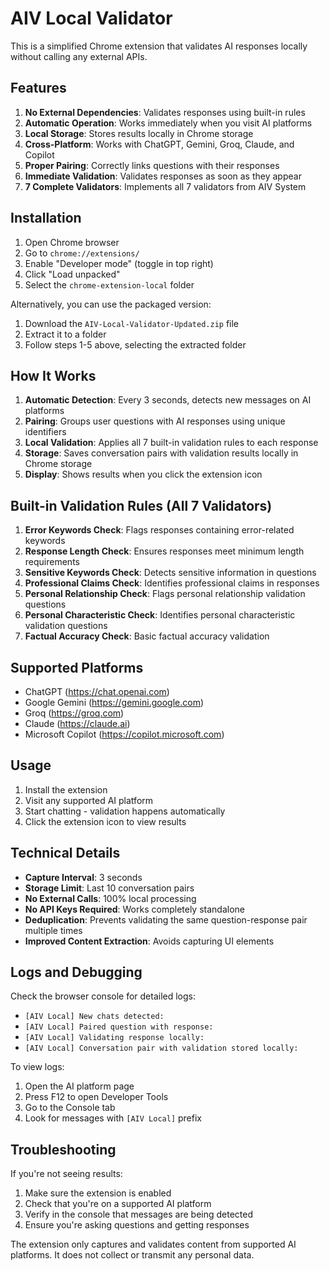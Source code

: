 # AIV Local Validator

This is a simplified Chrome extension that validates AI responses locally without calling any external APIs.

## Features

1. **No External Dependencies**: Validates responses using built-in rules
2. **Automatic Operation**: Works immediately when you visit AI platforms
3. **Local Storage**: Stores results locally in Chrome storage
4. **Cross-Platform**: Works with ChatGPT, Gemini, Groq, Claude, and Copilot
5. **Proper Pairing**: Correctly links questions with their responses
6. **Immediate Validation**: Validates responses as soon as they appear
7. **7 Complete Validators**: Implements all 7 validators from AIV System

## Installation

1. Open Chrome browser
2. Go to `chrome://extensions/`
3. Enable "Developer mode" (toggle in top right)
4. Click "Load unpacked"
5. Select the `chrome-extension-local` folder

Alternatively, you can use the packaged version:
1. Download the `AIV-Local-Validator-Updated.zip` file
2. Extract it to a folder
3. Follow steps 1-5 above, selecting the extracted folder

## How It Works

1. **Automatic Detection**: Every 3 seconds, detects new messages on AI platforms
2. **Pairing**: Groups user questions with AI responses using unique identifiers
3. **Local Validation**: Applies all 7 built-in validation rules to each response
4. **Storage**: Saves conversation pairs with validation results locally in Chrome storage
5. **Display**: Shows results when you click the extension icon

## Built-in Validation Rules (All 7 Validators)

1. **Error Keywords Check**: Flags responses containing error-related keywords
2. **Response Length Check**: Ensures responses meet minimum length requirements
3. **Sensitive Keywords Check**: Detects sensitive information in questions
4. **Professional Claims Check**: Identifies professional claims in responses
5. **Personal Relationship Check**: Flags personal relationship validation questions
6. **Personal Characteristic Check**: Identifies personal characteristic validation questions
7. **Factual Accuracy Check**: Basic factual accuracy validation

## Supported Platforms

- ChatGPT (https://chat.openai.com)
- Google Gemini (https://gemini.google.com)
- Groq (https://groq.com)
- Claude (https://claude.ai)
- Microsoft Copilot (https://copilot.microsoft.com)

## Usage

1. Install the extension
2. Visit any supported AI platform
3. Start chatting - validation happens automatically
4. Click the extension icon to view results

## Technical Details

- **Capture Interval**: 3 seconds
- **Storage Limit**: Last 10 conversation pairs
- **No External Calls**: 100% local processing
- **No API Keys Required**: Works completely standalone
- **Deduplication**: Prevents validating the same question-response pair multiple times
- **Improved Content Extraction**: Avoids capturing UI elements

## Logs and Debugging

Check the browser console for detailed logs:
- `[AIV Local] New chats detected:`
- `[AIV Local] Paired question with response:`
- `[AIV Local] Validating response locally:`
- `[AIV Local] Conversation pair with validation stored locally:`

To view logs:
1. Open the AI platform page
2. Press F12 to open Developer Tools
3. Go to the Console tab
4. Look for messages with `[AIV Local]` prefix

## Troubleshooting

If you're not seeing results:
1. Make sure the extension is enabled
2. Check that you're on a supported AI platform
3. Verify in the console that messages are being detected
4. Ensure you're asking questions and getting responses

The extension only captures and validates content from supported AI platforms. It does not collect or transmit any personal data.